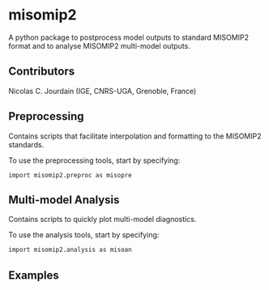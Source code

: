 # misomip2
A python package to postprocess model outputs to standard MISOMIP2 format and to analyse MISOMIP2 multi-model outputs.

## Contributors
Nicolas C. Jourdain (IGE, CNRS-UGA, Grenoble, France)


## Preprocessing
Contains scripts that facilitate interpolation and formatting to the MISOMIP2 standards.

To use the preprocessing tools, start by specifying:
```{r, engine='bash', test1}
import misomip2.preproc as misopre
```



## Multi-model Analysis 
Contains scripts to quickly plot multi-model diagnostics.

To use the analysis tools, start by specifying:
```bash
import misomip2.analysis as misoan
```

## Examples

